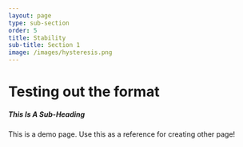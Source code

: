 ```yaml
---
layout: page
type: sub-section
order: 5
title: Stability
sub-title: Section 1
image: /images/hysteresis.png
---
```


# Testing out the format
##### This Is A Sub-Heading
This is a demo page. Use this as a reference for creating other page!
